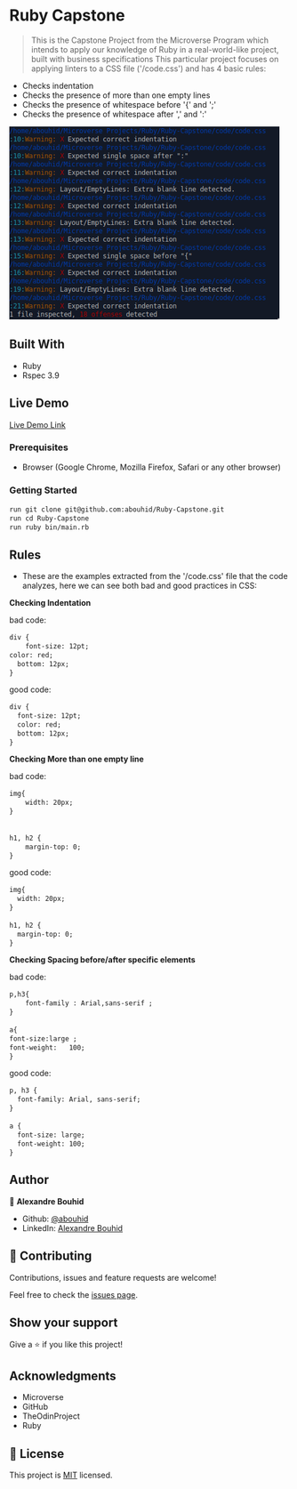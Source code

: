 # Ruby Capstone 

> This is the Capstone Project from the Microverse Program which intends to apply our knowledge of Ruby in a real-world-like project, built with business specifications
> This particular project focuses on applying linters to a CSS file ('/code.css') and has 4 basic rules:
- Checks indentation
- Checks the presence of more than one empty lines
- Checks the presence of whitespace before '{' and ';' 
- Checks the presence of whitespace after ',' and ':' 

![Screenshot](screenshot.png)

## Built With

- Ruby
- Rspec 3.9



## Live Demo

[Live Demo Link](https://www.loom.com/share/7934d967438b44379f6bedbf0e64f66e)

### Prerequisites

- Browser (Google Chrome, Mozilla Firefox, Safari or any other browser)

### Getting Started
```Open Terminal
run git clone git@github.com:abouhid/Ruby-Capstone.git
run cd Ruby-Capstone
run ruby bin/main.rb
```
## Rules 

* These are the examples extracted from the '/code.css' file that the code analyzes, here we can see both bad and good practices in CSS:

**Checking Indentation**

bad code:
```
div { 
    font-size: 12pt;
color: red; 
  bottom: 12px;
}
```
good code:
```
div { 
  font-size: 12pt;
  color: red; 
  bottom: 12px;
}
```

**Checking More than one empty line**

bad code:
```
img{
    width: 20px; 
}


h1, h2 {
    margin-top: 0;
}
```
good code:
```
img{
  width: 20px; 
}

h1, h2 {
  margin-top: 0;
}
```
**Checking Spacing before/after specific elements**

bad code:
```
p,h3{
    font-family : Arial,sans-serif ;
}

a{
font-size:large ;
font-weight:   100;
}
```
good code:
```
p, h3 {
  font-family: Arial, sans-serif;
}

a {
  font-size: large;
  font-weight: 100;
}
```

## Author

👤 **Alexandre Bouhid**

- Github: [@abouhid](https://github.com/abouhid)
- LinkedIn: [Alexandre Bouhid](https://www.linkedin.com/in/alexandrebouhid/)

## 🤝 Contributing

Contributions, issues and feature requests are welcome!

Feel free to check the [issues page]().

## Show your support

Give a ⭐️ if you like this project!

## Acknowledgments

- Microverse
- GitHub
- TheOdinProject
- Ruby

## 📝 License

This project is [MIT](lic.url) licensed.
